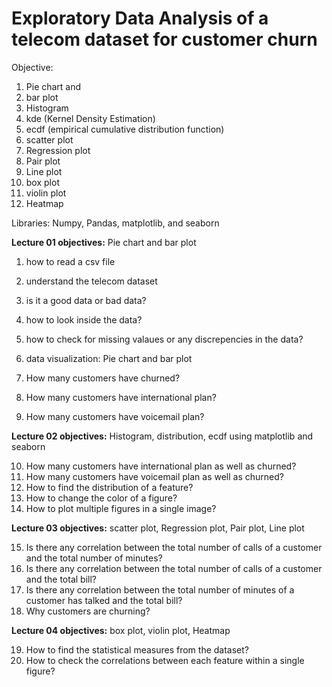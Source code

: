 # Exploratory Data Analysis of a telecom dataset for customer churn

Objective: 
1. Pie chart and 
2. bar plot
3. Histogram
4. kde (Kernel Density Estimation)
5. ecdf (empirical cumulative distribution function)
6. scatter plot
7. Regression plot
8. Pair plot
9. Line plot
10. box plot
11. violin plot
12. Heatmap

Libraries: Numpy, Pandas, matplotlib, and seaborn

**Lecture 01 objectives:** Pie chart and bar plot
1. how to read a csv file
2. understand the telecom dataset
3. is it a good data or bad data?
4. how to look inside the data?
5. how to check for missing valaues or any discrepencies in the data?
6. data visualization: Pie chart and bar plot

7. How many customers have churned?
8. How many customers have international plan?
9. How many customers have voicemail plan?

**Lecture 02 objectives:** Histogram, distribution, ecdf using matplotlib and seaborn

10. How many customers have international plan as well as churned?
11. How many customers have voicemail plan as well as churned?
12. How to find the distribution of a feature?
13. How to change the color of a figure?
14. How to plot multiple figures in a single image?

**Lecture 03 objectives:** scatter plot, Regression plot, Pair plot, Line plot

15. Is there any correlation between the total number of calls of a customer and the total number of minutes?
16. Is there any correlation between the total number of calls of a customer and the total bill?
17. Is there any correlation between the total number of minutes of a customer has talked and the total bill?
18. Why customers are churning?

**Lecture 04 objectives:** box plot, violin plot, Heatmap

19. How to find the statistical measures from the dataset?
20. How to check the correlations between each feature within a single figure?
